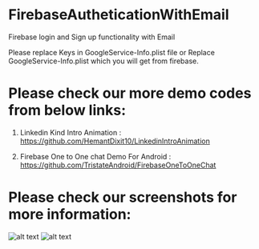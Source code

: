 ﻿# FirebaseAutheticationWithEmail

Firebase login and Sign up functionality with Email

Please replace Keys in GoogleService-Info.plist file or Replace GoogleService-Info.plist which you will get from firebase.


# Please check our more demo codes from below links:

1) Linkedin Kind Intro Animation : https://github.com/HemantDixit10/LinkedinIntroAnimation

2) Firebase One to One chat Demo For Android : https://github.com/TristateAndroid/FirebaseOneToOneChat



# Please check our screenshots for more information:
![alt text](https://github.com/HemantDixit10/FirebaseAuthenticationWithEmail/blob/master/Simulator%20Screen%20Shot%202.png "Login")
![alt text](https://github.com/HemantDixit10/FirebaseAuthenticationWithEmail/blob/master/Simulator%20Screen%20Shot%203.png "Sign Up")



















































